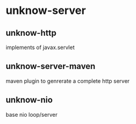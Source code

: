 # unknow-server
 
## unknow-http
 
implements of javax.servlet
 
## unknow-server-maven
 
maven plugin to genrerate a complete http server
 
## unknow-nio

base nio loop/server